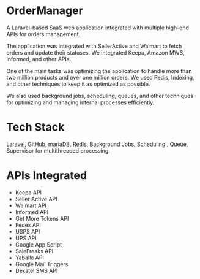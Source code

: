 # OrderManager
A Laravel-based SaaS web application integrated with multiple high-end APIs for orders management. 

The application was integrated with SellerActive and Walmart to fetch orders and update their statuses. We integrated Keepa, Amazon MWS, Informed, and other APIs. 

One of the main tasks was optimizing the application to handle more than two million products and over one million orders. We used Redis, Indexing, and other techniques to keep it as optimized as possible. 

We also used background jobs, scheduling, queues, and other techniques for optimizing and managing internal processes efficiently. 

# Tech Stack
Laravel, GitHub, mariaDB, Redis, Background Jobs, Scheduling , Queue, Supervisor for multithreaded processing

# APIs Integrated
- Keepa API
- Seller Active API
- Walmart API
- Informed API
- Get More Tokens API
- Fedex API
- USPS API
- UPS API
- Google App Script
- SaleFreaks API 
- Yaballe API
- Google Mail Triggers
- Dexatel SMS API
